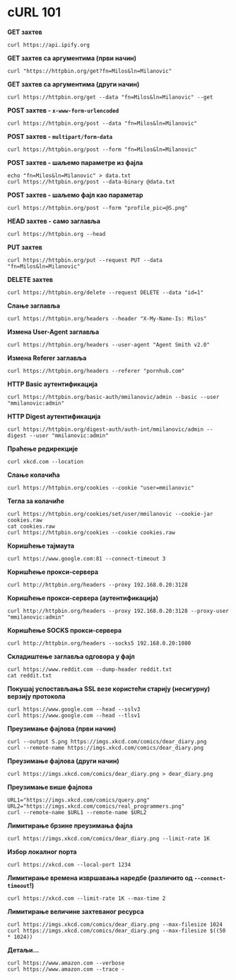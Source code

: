 # cURL 101

**GET захтев**

```
curl https://api.ipify.org
```

**GET захтев са аргументима (први начин)**

```
curl "https://httpbin.org/get?fn=Milos&ln=Milanovic"
```

**GET захтев са аргументима (други начин)**

```
curl https://httpbin.org/get --data "fn=Milos&ln=Milanovic" --get
```

**POST захтев - `x-www-form-urlencoded`**

```
curl https://httpbin.org/post --data "fn=Milos&ln=Milanovic"
```

**POST захтев - `multipart/form-data`**

```
curl https://httpbin.org/post --form "fn=Milos&ln=Milanovic"
```

**POST захтев - шаљемо параметре из фајла**

```
echo "fn=Milos&ln=Milanovic" > data.txt
curl https://httpbin.org/post --data-binary @data.txt
```

**POST захтев - шаљемо фајл као параметар**

```
curl https://httpbin.org/post --form "profile_pic=@S.png"
```

**HEAD захтев - само заглавља**

```
curl https://httpbin.org --head
```

**PUT захтев**

```
curl https://httpbin.org/put --request PUT --data "fn=Milos&ln=Milanovic"
```

**DELETE захтев**

```
curl https://httpbin.org/delete --request DELETE --data "id=1"
```

**Слање заглавља**

```
curl https://httpbin.org/headers --header "X-My-Name-Is: Milos"
```

**Измена User-Agent заглавља**

```
curl https://httpbin.org/headers --user-agent "Agent Smith v2.0"
```

**Измена Referer заглавља**

```
curl https://httpbin.org/headers --referer "pornhub.com"
```

**HTTP Basic аутентификација**

```
curl https://httpbin.org/basic-auth/mmilanovic/admin --basic --user "mmilanovic:admin"
```

**HTTP Digest аутентификација**

```
curl https://httpbin.org/digest-auth/auth-int/mmilanovic/admin --digest --user "mmilanovic:admin"
```

**Праћење редирекције**

```
curl xkcd.com --location
```

**Слање колачића**

```
curl https://httpbin.org/cookies --cookie "user=mmilanovic"
```

**Тегла за колачиће**

```
curl https://httpbin.org/cookies/set/user/mmilanovic --cookie-jar cookies.raw
cat cookies.raw
curl https://httpbin.org/cookies --cookie cookies.raw
```

**Коришћење тајмаута**

```
curl https://www.google.com:81 --connect-timeout 3
```

**Коришћење прокси-сервера**

```
curl http://httpbin.org/headers --proxy 192.168.0.20:3128
```

**Коришћење прокси-сервера (аутентификација)**

```
curl http://httpbin.org/headers --proxy 192.168.0.20:3128 --proxy-user "mmilanovic:admin"
```

**Коришћење SOCKS прокси-сервера**

```
curl http://httpbin.org/headers --socks5 192.168.0.20:1080
```

**Складиштење заглавља одговора у фајл**

```
curl https://www.reddit.com --dump-header reddit.txt
cat reddit.txt
```

**Покушај успостављања SSL везе користећи старију (несигурну) верзију протокола**

```
curl https://www.google.com --head --sslv3
curl https://www.google.com --head --tlsv1
```

**Преузимање фајлова (први начин)**

```
curl --output S.png https://imgs.xkcd.com/comics/dear_diary.png
curl --remote-name https://imgs.xkcd.com/comics/dear_diary.png
```

**Преузимање фајлова (други начин)**

```
curl https://imgs.xkcd.com/comics/dear_diary.png > dear_diary.png
```

**Преузимање више фајлова**

```
URL1="https://imgs.xkcd.com/comics/query.png"
URL2="https://imgs.xkcd.com/comics/real_programmers.png"
curl --remote-name $URL1 --remote-name $URL2
```

**Лимитирање брзине преузимања фајла**

```
curl https://imgs.xkcd.com/comics/dear_diary.png --limit-rate 1K
```

**Избор локалног порта**

```
curl https://xkcd.com --local-port 1234
```

**Лимитирање времена извршавања наредбе (различито од `--connect-timeout`!)**

```
curl https://xkcd.com --limit-rate 1K --max-time 2
```

**Лимитирање величине захтеваног ресурса**

```
curl https://imgs.xkcd.com/comics/dear_diary.png --max-filesize 1024
curl https://imgs.xkcd.com/comics/dear_diary.png --max-filesize $((50 * 1024))
```

**Детаљи...**

```
curl https://www.amazon.com --verbose
curl https://www.amazon.com --trace -
```
